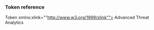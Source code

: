 ### Token reference
Token xmlns:xlink=""http://www.w3.org/1999/xlink""> Advanced Threat Analytics </Token>
